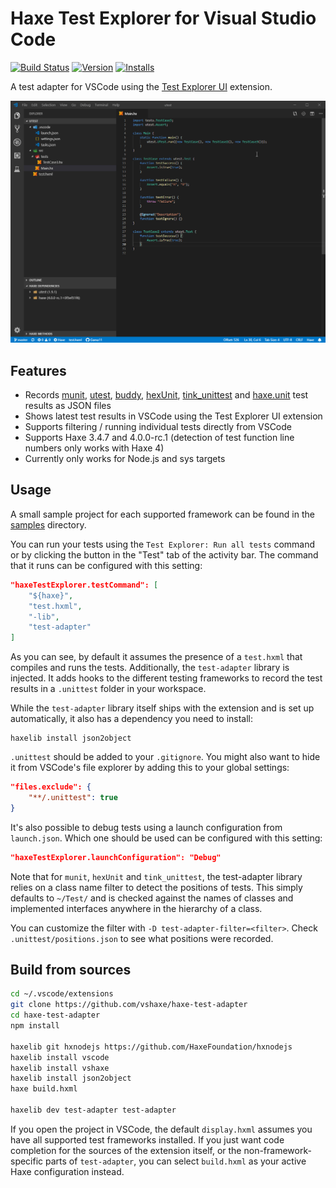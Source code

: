# Haxe Test Explorer for Visual Studio Code

[![Build Status](https://travis-ci.org/vshaxe/haxe-test-adapter.svg?branch=master)](https://travis-ci.org/vshaxe/haxe-test-adapter) [![Version](https://vsmarketplacebadge.apphb.com/version-short/vshaxe.haxe-test-adapter.svg)](https://marketplace.visualstudio.com/items?itemName=vshaxe.haxe-test-adapter) [![Installs](https://vsmarketplacebadge.apphb.com/installs-short/vshaxe.haxe-test-adapter.svg)](https://marketplace.visualstudio.com/items?itemName=vshaxe.haxe-test-adapter)

A test adapter for VSCode using the [Test Explorer UI](https://marketplace.visualstudio.com/items?itemName=hbenl.vscode-test-explorer) extension.

![VSCode Test Adapter for Haxe](images/demo.gif)

## Features

* Records [munit](https://github.com/massiveinteractive/MassiveUnit), [utest](https://github.com/haxe-utest/utest), [buddy](https://github.com/ciscoheat/buddy), [hexUnit](https://github.com/DoclerLabs/hexUnit), [tink_unittest](https://github.com/haxetink/tink_unittest) and [haxe.unit](https://api.haxe.org/haxe/unit/TestRunner.html) test results as JSON files
* Shows latest test results in VSCode using the Test Explorer UI extension
* Supports filtering / running individual tests directly from VSCode
* Supports Haxe 3.4.7 and 4.0.0-rc.1 (detection of test function line numbers only works with Haxe 4)
* Currently only works for Node.js and sys targets

## Usage

A small sample project for each supported framework can be found in the [samples](https://github.com/vshaxe/haxe-test-adapter/tree/master/samples) directory.

You can run your tests using the `Test Explorer: Run all tests` command or by clicking the button in the "Test" tab of the activity bar. The command that it runs can be configured with this setting:

```json
"haxeTestExplorer.testCommand": [
	"${haxe}",
	"test.hxml",
	"-lib",
	"test-adapter"
]
```

As you can see, by default it assumes the presence of a `test.hxml` that compiles and runs the tests. Additionally, the `test-adapter` library is injected. It adds hooks to the different testing frameworks to record the test results in a `.unittest` folder in your workspace.

While the `test-adapter` library itself ships with the extension and is set up automatically, it also has a dependency you need to install:

```hxml
haxelib install json2object
```

`.unittest` should be added to your `.gitignore`. You might also want to hide it from VSCode's file explorer by adding this to your global settings:

```json
"files.exclude": {
	"**/.unittest": true
}
```

It's also possible to debug tests using a launch configuration from `launch.json`. Which one should be used can be configured with this setting:

```json
"haxeTestExplorer.launchConfiguration": "Debug"
```

Note that for `munit`, `hexUnit` and `tink_unittest`, the test-adapter library relies on a class name filter to detect the positions of tests. This simply defaults to `~/Test/` and is checked against the names of classes and implemented interfaces anywhere in the hierarchy of a class.

You can customize the filter with `-D test-adapter-filter=<filter>`. Check `.unittest/positions.json` to see what positions were recorded.

## Build from sources

```bash
cd ~/.vscode/extensions
git clone https://github.com/vshaxe/haxe-test-adapter
cd haxe-test-adapter
npm install

haxelib git hxnodejs https://github.com/HaxeFoundation/hxnodejs
haxelib install vscode
haxelib install vshaxe
haxelib install json2object
haxe build.hxml

haxelib dev test-adapter test-adapter
```

If you open the project in VSCode, the default `display.hxml` assumes you have all supported test frameworks installed. If you just want code completion for the sources of the extension itself, or the non-framework-specific parts of `test-adapter`, you can select `build.hxml` as your active Haxe configuration instead.
